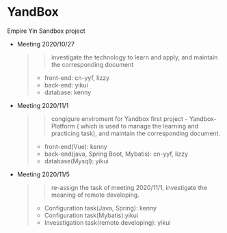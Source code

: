 # YandBox
Empire Yin Sandbox project

* Meeting 2020/10/27  
    >> investigate the technology to learn and apply, and maintain the corresponding document  
    > * front-end: cn-yyf, lizzy  
    > * back-end: yikui  
    > * database: kenny  
    
* Meeting 2020/11/1  
    >> congigure enviroment for Yandbox first project - Yandbox-Platform ( which is used to manage the learning and practicing task), and maintain the corresponding document.  
    > * front-end(Vue): kenny
    > * back-end(java, Spring Boot, Mybatis): cn-yyf, lizzy
    > * database(Mysql): yikui  

* Meeting 2020/11/5  
    >> re-assign the task of meeting 2020/11/1, investigate the meaning of remote developing.  
    > * Configuration task(Java, Spring): kenny
    > * Configuration task(Mybatis):yikui
    > * Invesstigation task(remote developing): yikui  
